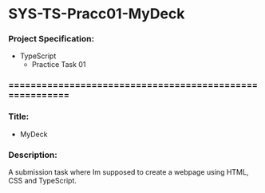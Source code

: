 # SYS-TS-Pracc01-MyDeck
### Project Specification: 
- TypeScript
  - Practice Task 01
### ========================================================
### Title: 
- MyDeck <br>

### Description:
A submission task where Im supposed to create a webpage using HTML, CSS and TypeScript. 
